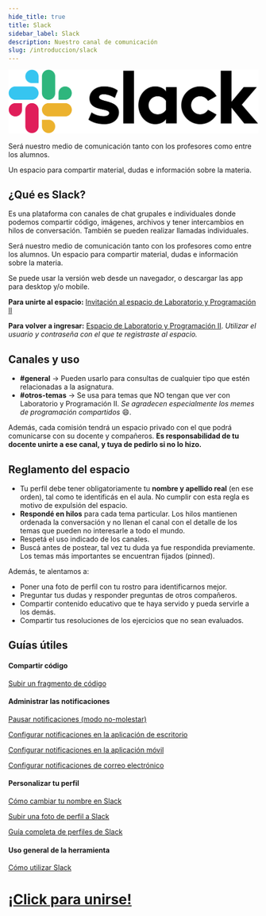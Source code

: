 ```yaml
---
hide_title: true
title: Slack
sidebar_label: Slack
description: Nuestro canal de comunicación
slug: /introduccion/slack
---
```


![Slack Logo](./../../static/img/slack-logo-thumb.png)

Será nuestro medio de comunicación tanto con los profesores como entre los alumnos. 

Un espacio para compartir material, dudas e información sobre la materia.

## ¿Qué es Slack?
Es una plataforma con canales de chat grupales e individuales donde podemos compartir código, imágenes, archivos y tener intercambios en hilos de conversación. También se pueden realizar llamadas individuales.

Será nuestro medio de comunicación tanto con los profesores como entre los alumnos. Un espacio para compartir material, dudas e información sobre la materia. 

Se puede usar la versión web desde un navegador, o descargar las app para desktop y/o mobile.

**Para unirte al espacio:** [Invitación al espacio de Laboratorio y Programación II](https://join.slack.com/t/utn-prog2/shared_invite/zt-a7q2ca78-HDLaVbxtzMLSzVrxct3xWg)

**Para volver a ingresar:** [Espacio de Laboratorio y Programación II](https://utn-prog2.slack.com). *Utilizar el usuario y contraseña con el que te registraste al espacio.*

## Canales y uso
* __#general__ →  Pueden usarlo para consultas de cualquier tipo que estén relacionadas a la asignatura.
* __#otros-temas__ → Se usa para temas que NO tengan que ver con Laboratorio y Programación II. *Se agradecen especialmente los memes de programación compartidos* :smile:.

Además, cada comisión tendrá un espacio privado con el que podrá comunicarse con su docente y compañeros. **Es responsabilidad de tu docente unirte a ese canal, y tuya de pedirlo si no lo hizo.**

## Reglamento del espacio
* Tu perfil debe tener obligatoriamente tu __nombre y apellido real__ (en ese orden), tal como te identificás en el aula. No cumplir con esta regla es motivo de expulsión del espacio.
* __Respondé en hilos__ para cada tema particular. Los hilos mantienen ordenada la conversación y no llenan el canal con el detalle de los temas que pueden no interesarle a todo el mundo.
* Respetá el uso indicado de los canales.
* Buscá antes de postear, tal vez tu duda ya fue respondida previamente. Los temas más importantes se encuentran fijados (pinned).

Además, te alentamos a:
* Poner una foto de perfil con tu rostro para identificarnos mejor.
* Preguntar tus dudas y responder preguntas de otros compañeros. 
* Compartir contenido educativo que te haya servido y pueda servirle a los demás. 
* Compartir tus resoluciones de los ejercicios que no sean evaluados. 

## Guías útiles
#### Compartir código
[Subir un fragmento de código](https://slack.com/intl/es-ar/help/articles/204145658-C%C3%B3mo-crear-un-fragmento)
#### Administrar las notificaciones
[Pausar notificaciones (modo no-molestar)](https://slack.com/intl/es-ar/help/articles/214908388-C%C3%B3mo-pausar-tus-notificaciones-a-trav%C3%A9s-del-modo-No-molestar)

[Configurar notificaciones en la aplicación de escritorio](https://slack.com/intl/es-ar/help/articles/201355156-Gu%C3%ADa-sobre-las-notificaciones-en-la-computadora)

[Configurar notificaciones en la aplicación móvil](https://slack.com/intl/es-ar/help/articles/360025446073-Gu%C3%ADa-sobre-las-notificaciones-en-dispositivos-m%C3%B3viles)

[Configurar notificaciones de correo electrónico](https://slack.com/intl/es-ar/help/articles/360042339754-Gu%C3%ADa-sobre-las-notificaciones-por-correo-electr%C3%B3nico)
#### Personalizar tu perfil
[Cómo cambiar tu nombre en Slack](https://slack.com/intl/es-ar/help/articles/216360827-Cambiar-tu-nombre-de-Slack)

[Subir una foto de perfil a Slack](https://slack.com/intl/es-ar/help/articles/115005506003-Subir-una-foto-de-perfil)

[Guía completa de perfiles de Slack](https://slack.com/intl/es-ar/help/categories/360000047906)
#### Uso general de la herramienta
[Cómo utilizar Slack](https://slack.com/intl/es-ar/help/categories/200111606)


# [¡Click para unirse!](https://join.slack.com/t/utn-prog2/shared_invite/zt-a7q2ca78-HDLaVbxtzMLSzVrxct3xWg)